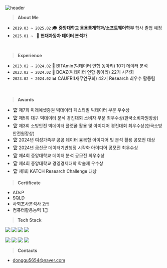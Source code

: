 ![header](https://capsule-render.vercel.app/api?type=waving&color=gradient&customColorList=8&height=150&section=header&text=Donggu%20Kwon&fontSize=40&fontAlignY=30&fontAlign=20)

> **About Me** 
-  `2019.03 ~ 2025.02` 🎓 **중앙대학교 응용통계학과/소프트웨어학부** 학사 졸업 예정
-  `2025.01 ~ ` 🚙 **현대자동차 데이터 분석가**
</br>

> **Experience**
- `2023.02 ~ 2024.02` 🍊 BITAmin(빅데이터 연합 동아리) 10기 데이터 분석
- `2023.02 ~ 2024.02` 🐘 BOAZ(빅데이터 연합 동아리) 22기 시각화 
- `2023.02 ~ 2024.02` 📊 CAUFRI(재무연구회) 42기 Research 최우수 활동팀
</br>

> **Awards**
- 🏆 제7회 미래에셋증권 빅데이터 페스티벌 빅데이터 부문 우수상
- 🏆 제5회 대구 빅데이터 분석 경진대회 소비자 부문 최우수상(한국소비자원장상)
- 🏆 제3회 소방안전 빅데이터 플랫폼 활용 및 아이디어 경진대회 최우수상(한국소방안전원장상)
- 🏆 2024년 여성가족부 공공 데이터 융복합 아이디어 및 분석 활용 공모전 대상
- 🏆 2024년 금산군 데이터기반행정 시각화 아이디어 공모전 최우수상
- 🏆 제4회 중앙대학교 데이터 분석 공모전 최우수상
- 🏆 제4회 중앙대학교 경영경제대학 학술제 우수상
- 🏆 제1회 KATCH Research Challenge 대상

> **Certificate**
- ADsP
- SQLD
- 사회조사분석사 2급
- 컴퓨터활용능력 1급

> **Tech Stack**

<img src="https://img.shields.io/badge/Python-3776AB?logo=Python&logoColor=white"> <img src="https://img.shields.io/badge/C-4479A1?logo=C&logoColor=white"> <img src="https://img.shields.io/badge/RStudio-75AADB?logo=RStudio&logoColor=white"> <img src="https://img.shields.io/badge/SPSS-3B5998?logo=IBM&logoColor=white">

<img src="https://img.shields.io/badge/Jupyter-F37626?logo=Jupyter&logoColor=white"> <img src="https://img.shields.io/badge/Visual Studio Code-007ACC?logo=Visual Studio Code&logoColor=white"> <img src="https://img.shields.io/badge/TensorFlow-FF6F00?style=flat&logo=TensorFlow&logoColor=white"/> <img src="https://img.shields.io/badge/PyTorch-EE4C2C?style=flat&logo=PyTorch&logoColor=white"/>

> **Contacts**
- donggu5654@naver.com
